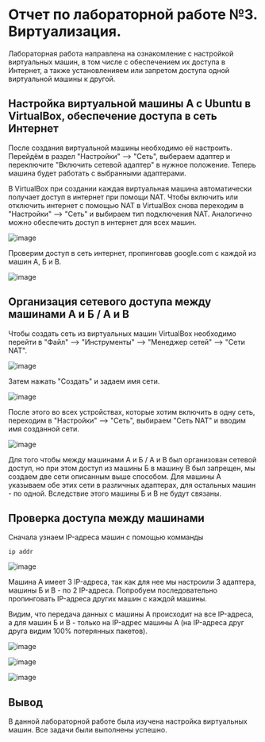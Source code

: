 # Отчет по лабораторной работе №3. Виртуализация.
Лабораторная работа направлена на ознакомление с настройкой виртуальных машин, в том числе с обеспечением их доступа в Интернет, а также установленияем или запретом доступа одной виртуальной машины к другой.

## Настройка виртуальной машины А с Ubuntu в VirtualBox, обеспечение доступа в сеть Интернет
После создания виртуальной машины необходимо её настроить. Перейдём в раздел "Настройки" --> "Сеть", выбераем адаптер и переключите "Включить сетевой адаптер" в нужное положение. Теперь машина будет работать с выбранными адаптерами.

В VirtualBox при создании каждая виртуальная машина автоматически получает доступ в интернет при помощи NAT. Чтобы включить или отключить интернет с помощью NAT в VirtualBox снова переходим в "Настройки" --> "Сеть" и выбираем тип подключения NAT. Аналогично можно обеспечить доступ в интернет для всех машин.

![image](/lab3/pic1.png)

Проверим доступ в сеть интернет, пропинговав google.com с каждой из машин A, Б и В.

![image](pic2.png)

## Организация сетевого доступа между машинами A и Б / А и В

Чтобы создать сеть из виртуальных машин VirtualBox необходимо перейти в "Файл" --> "Инструменты" --> "Менеджер сетей" --> "Сети NAT".

![image](pic3.png)

Затем нажать "Создать" и задаем имя сети.

![image](pic4.png)

После этого во всех устройствах, которые хотим включить в одну сеть, переходим в "Настройки" --> "Сеть", выбираем "Сеть NAT" и вводим имя созданной сети.

![image](pic5.png)

Для того чтобы между машинами A и Б / А и В был организован сетевой доступ, но при этом доступ из машины Б в машину В был запрещен, мы создаем две сети описанным выше способом. Для машины A указываем обе этих сети в различных адаптерах, для остальных машин - по одной. Вследствие этого машины Б и В не будут связаны.

## Проверка доступа между машинами

Сначала узнаем IP-адреса машин с помощью комманды

```
ip addr
```
![image](pic6.png)

Машина А имеет 3 IP-адреса, так как для нее мы настроили 3 адаптера, машины Б и В - по 2 IP-адреса.
Попробуем последовательно пропинговать IP-адреса других машин с каждой машины.

Видим, что передача данных с машины A происходит на все IP-адреса, а для машин Б и В - только на IP-адрес машины А (на IP-адреса друг друга видим 100% потерянных пакетов).

![image](pic7.png)

![image](pic8.png)

![image](pic9.png)

## Вывод

В данной лабораторной работе была изучена настройка виртуальных машин. Все задачи были выполнены успешно.

